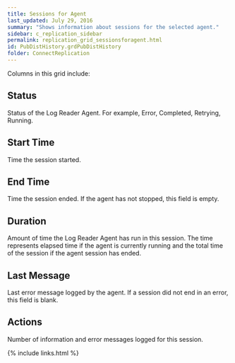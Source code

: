 ```yaml
---
title: Sessions for Agent
last_updated: July 29, 2016
summary: "Shows information about sessions for the selected agent."
sidebar: c_replication_sidebar
permalink: replication_grid_sessionsforagent.html
id: PubDistHistory.grdPubDistHistory
folder: ConnectReplication
---
```


Columns in this grid include:

## Status

Status of the Log Reader Agent. For example, Error, Completed, Retrying, Running.

## Start Time

Time the session started.

## End Time

Time the session ended. If the agent has not stopped, this field is empty.

## Duration

Amount of time the Log Reader Agent has run in this session. The time represents elapsed time if the agent is currently running and the total time of the session if the agent session has ended.

## Last Message

Last error message logged by the agent. If a session did not end in an error, this field is blank.

## Actions

Number of information and error messages logged for this session.



{% include links.html %}
